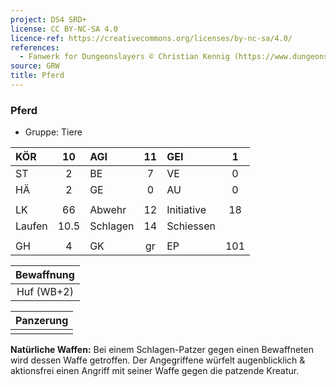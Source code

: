 ```yaml
---
project: DS4 SRD+
license: CC BY-NC-SA 4.0
licence-ref: https://creativecommons.org/licenses/by-nc-sa/4.0/
references: 
  - Fanwerk for Dungeonslayers © Christian Kennig (https://www.dungeonslayers.net/)
source: GRW
title: Pferd
---
```


### Pferd

- Gruppe: Tiere

| KÖR    |  10  | AGI      | 11  | GEI        |  1  |
| :----- | :--: | :------- | :-: | :--------- | :-: |
| ST     |  2   | BE       |  7  | VE         |  0  |
| HÄ     |  2   | GE       |  0  | AU         |  0  |
|        |      |          |     |            |     |
| LK     |  66  | Abwehr   | 12  | Initiative | 18  |
| Laufen | 10.5 | Schlagen | 14  | Schiessen  |     |
|        |      |          |     |            |     |
| GH     |  4   | GK       | gr  | EP         | 101 |

| Bewaffnung |
| :--------: |
| Huf (WB+2) |

| Panzerung |
| :-------: |
|           |

**Natürliche Waffen:** Bei einem Schlagen-Patzer gegen einen Bewaffneten wird dessen Waffe getroffen. Der Angegriffene würfelt augenblicklich & aktionsfrei einen Angriff mit seiner Waffe gegen die patzende Kreatur.

